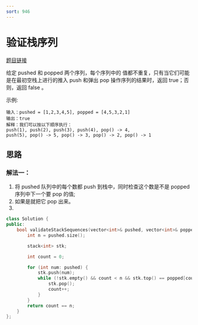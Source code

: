 ```yaml
---
sort: 946
---
```

# 验证栈序列

[题目链接](https://leetcode-cn.com/problems/validate-stack-sequences/)

给定 pushed 和 popped 两个序列，每个序列中的 值都不重复，只有当它们可能是在最初空栈上进行的推入 push 和弹出 pop 操作序列的结果时，返回 true；否则，返回 false 。



示例:

```
输入：pushed = [1,2,3,4,5], popped = [4,5,3,2,1]
输出：true
解释：我们可以按以下顺序执行：
push(1), push(2), push(3), push(4), pop() -> 4,
push(5), pop() -> 5, pop() -> 3, pop() -> 2, pop() -> 1

```


## 思路

### 解法一：

1. 将 pushed 队列中的每个数都 push 到栈中，同时检查这个数是不是 popped 序列中下一个要 pop 的值;
2. 如果是就把它 pop 出来。
3. 



```c++
class Solution {
public:
    bool validateStackSequences(vector<int>& pushed, vector<int>& popped) {
        int n = pushed.size();

        stack<int> stk;

        int count = 0;

        for (int num: pushed) {
            stk.push(num);
            while (!stk.empty() && count < n && stk.top() == popped[count]) {
                stk.pop();
                count++;
            }
        }
        return count == n;
    }
};
```

